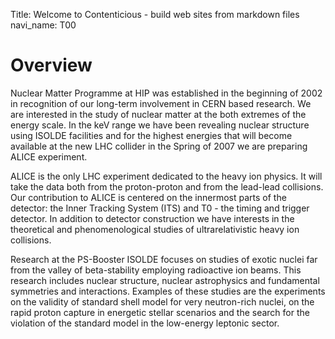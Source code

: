 Title: Welcome to Contenticious - build web sites from markdown files
navi_name: T00

Overview
========


Nuclear Matter Programme at HIP was established in the beginning of 2002 in recognition of our long-term involvement in CERN based research. We are interested in the study of nuclear matter at the both extremes of the energy scale. In the keV range we have been revealing nuclear structure using ISOLDE facilities and for the highest energies that will become available at the new LHC collider in the Spring of 2007 we are preparing ALICE experiment.

ALICE is the only LHC experiment dedicated to the heavy ion physics. It will take the data both from the proton-proton and from the lead-lead collisions. Our contribution to ALICE is centered on the innermost parts of the detector: the Inner Tracking System (ITS) and T0 - the timing and trigger detector. In addition to detector construction we have interests in the theoretical and phenomenological studies of ultrarelativistic heavy ion collisions.

Research at the PS-Booster ISOLDE focuses on studies of exotic nuclei far from the valley of beta-stability employing radioactive ion beams. This research includes nuclear structure, nuclear astrophysics and fundamental symmetries and interactions. Examples of these studies are the experiments on the validity of standard shell model for very neutron-rich nuclei, on the rapid proton capture in energetic stellar scenarios and the search for the violation of the standard model in the low-energy leptonic sector.

